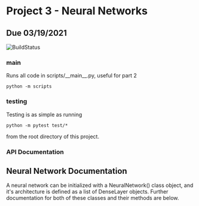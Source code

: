# Project 3 - Neural Networks
## Due 03/19/2021

![BuildStatus](https://github.com/rle1323/Project3/workflows/HW3/badge.svg?event=push)

### main
Runs all code in scripts/\_\_main\_\_.py, useful for part 2
```
python -m scripts
```

### testing
Testing is as simple as running
```
python -m pytest test/*
```
from the root directory of this project.

### API Documentation

## Neural Network Documentation

A neural network can be initialized with a NeuralNetwork() class object, and it's architecture is defined as a list of DenseLayer objects. Further documentation for both of these classes and their methods are below. 

